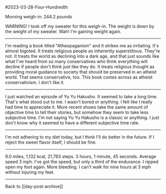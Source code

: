 #2023-03-28-Four-Hundredth

Morning weigh-in:  244.2 pounds

WARNING!  I took off my sweater for this weigh-in.  The weight is down by the weight of my sweater.  Wah!  I'm gaining weight again. 

---
I'm reading a book titled "Atheopaganism" and it strikes me as irritating.  It's almost bigoted.  It treats religious people as inherently superstitious.  They're not.  It treats the world as declining into a dark age, and that just sounds like what I've heard from so many conservatives who think everything will decline if people don't think just like they do.  It treats religious thought as providing moral guidance to society that should be preserved in an atheist world.  That seems conservative, too.  This book comes across as atheist conservativism.  I don't like it.

---
I just watched an episode of Yu Yu Hakusho.  It seemed to take a long time.  That's what stood out to me.  I wasn't bored or anything.  I felt like I really had time to appreciate it.  More recent shows take the same amount of objective time to tell their stories, but somehow they seem to take less subjective time.  I'm not saying Yu Yu Hakusho is a classic or anything.  I just don't know why it seemed to have a different subjective time rate.

---
I'm not adhering to my diet today, but I think I'll do better in the future.  If I reject the sweet flavor itself, I should be fine.

---
9.0 miles, 1,132 kcal, 21,763 steps.  3 hours, 1 minute, 45 seconds.  Average speed 3 mph.  I've got the speed, but only a third of the endurance.  I ripped open my foot again.  More bleeding.  I can't walk for nine hours at 3 mph without injuring my feet.

---
Back to [[day-post-archive]]